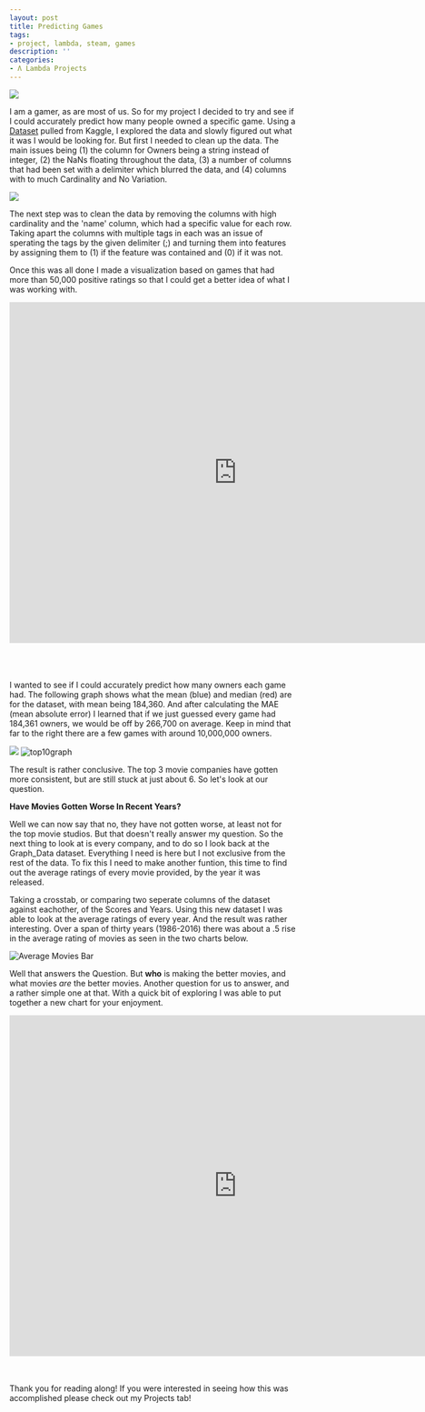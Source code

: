```yaml
---
layout: post
title: Predicting Games
tags:
- project, lambda, steam, games
description: ''
categories:
- Λ Lambda Projects
---
```


<img src="https://i.imgur.com/5YBERI3.jpg">

I am a gamer, as are most of us. So for my project I decided to try and see if I could accurately predict how many people owned a specific game.
Using a <a href="https://www.kaggle.com/tamber/steam-video-games">Dataset</a> pulled from Kaggle, I explored the data and slowly figured out what it was I would be looking for. But first I needed to clean up the data. The main issues being (1) the column for Owners being a string instead of integer, (2) the NaNs floating throughout the data, (3) a number of columns that had been set with a delimiter which blurred the data, and (4) columns with to much Cardinality and No Variation.


<img src="https://i.imgur.com/32lozNA.png">


The next step was to clean the data by removing the columns with high cardinality and the 'name' column, which had a specific value for each row. Taking apart the columns with multiple tags in each was an issue of sperating the tags by the given delimiter (;) and turning them into features by assigning them to (1) if the feature was contained and (0) if it was not.

Once this was all done I made a visualization based on games that had more than 50,000 positive ratings so that I could get a better idea of what I was working with.

<div>
<iframe style="display: block; margin: auto;" height="600" width="800" src="https://jace-hambrick.github.io/space-jekyll-template/assets/numberofowners.html" frameborder="0" allowfullscreen></iframe>
</div>
<br>
<br>
<br>

I wanted to see if I could accurately predict how many owners each game had. The following graph shows what the mean (blue) and median (red) are for the dataset, with mean being 184,360. And after calculating the MAE (mean absolute error) I learned that if we just guessed every game had 184,361 owners, we would be off by 266,700 on average. Keep in mind that far to the right there are a few games with around 10,000,000 owners.


<img src="https://i.imgur.com/bBdwcpj.png">


<img src="https://i.imgur.com/5eh6sP0.png" alt="top10graph">

The result is rather conclusive. The top 3 movie companies have gotten more consistent, but are still stuck at just about 6. So let's look at our question.

<b>Have Movies Gotten Worse In Recent Years?</b>


Well we can now say that no, they have not gotten worse, at least not for the top movie studios. But that doesn't really answer my question. So the next thing to look at is every company, and to do so I look back at the Graph_Data dataset. Everything I need is here but I not exclusive from the rest of the data. To fix this I need to make another funtion, this time to find out the average ratings of every movie provided, by the year it was released.

Taking a crosstab, or comparing two seperate columns of the dataset against eachother, of the Scores and Years. Using this new dataset I was able to look at the average ratings of every year. And the result was rather interesting. Over a span of thirty years (1986-2016) there was about a .5 rise in the average rating of movies as seen in the two charts below.


<img src="https://i.imgur.com/69k3YW4.png" alt="Average Movies Bar">

Well that answers the Question. But <b>who</b> is making the better movies, and what movies <i>are</i> the better movies. Another question for us to answer, and a rather simple one at that. With a quick bit of exploring I was able to put together a new chart for your enjoyment.

<div>
<iframe style="display: block; margin: auto;" height="600" width="800" src="https://jace-hambrick.github.io/space-jekyll-template/assets/plotfig2.html" frameborder="0" allowfullscreen></iframe>
</div>

<br>
<br>

Thank you for reading along!
If you were interested in seeing how this was accomplished please check out my Projects tab!
